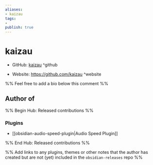```yaml
---
aliases:
- kaizau
tags:
- 
publish: true
---
```


# kaizau

- GitHub: [kaizau](https://github.com/kaizau/) ^github
<!-- - Discord: `@` ^discord-->
- Website: <https://github.com/kaizau> ^website
<!-- - [[Publish sites|Publish site]]: ^publish-->

%% Feel free to add a bio below this comment %%


## Author of

%% Begin Hub: Released contributions %%
### Plugins
- [[obsidian-audio-speed-plugin|Audio Speed Plugin]]

%% End Hub: Released contributions %%

%% Add links to any plugins, themes or other notes that the author has created but are not (yet) included in the `obsidian-releases` repo %%

<!--
### Unlisted plugins

- 
-->

<!--
### Others

- 
-->

<!--
## Sponsor this author

- [[GitHub sponsors]]: [Sponsor @kaizau on GitHub Sponsors](https://github.com/sponsors/kaizau) ^github-sponsor
- [[Buy me a coffee]]: ^buy-me-a-coffee
- [[PayPal]]: ^paypal
- [[Patreon]]: ^patreon

-->

<!--
## Follow this author

- [[YouTube Channels|On YouTube]]: ^youtube
- Twitter: ^twitter
- ...
-->